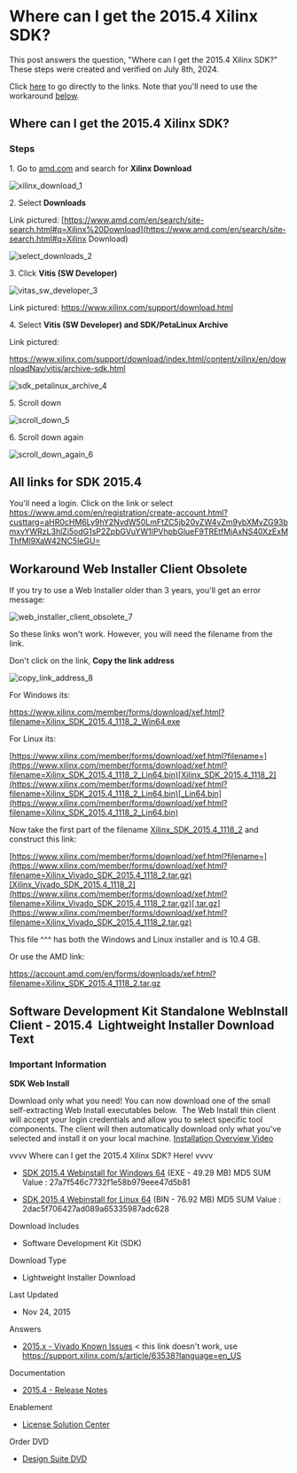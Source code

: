 # Where can I get the 2015.4 Xilinx SDK?

This post answers the question, "Where can I get the 2015.4 Xilinx SDK?" These steps were created and verified on July 8th, 2024.

Click [<u><span>here</span></u>](https://www.centennialsoftwaresolutions.com/post/where-can-i-get-the-20154-xilinx-sdk#viewer-eompv909) to go directly to the links. Note that you'll need to use the workaround [<u><span>below</span></u>](https://www.centennialsoftwaresolutions.com/post/where-can-i-get-the-20154-xilinx-sdk#viewer-fz0sd160602).

## Where can I get the 2015.4 Xilinx SDK?

### Steps

1\. Go to [<u><span>amd.com</span></u>](http://amd.com/) and search for **Xilinx Download**

![xilinx_download_1](xilinx_download_1.jpg)

2\. Select **Downloads**

Link pictured: [https://www.amd.com/en/search/site-search.html#q=Xilinx%20Download](https://www.amd.com/en/search/site-search.html#q=Xilinx Download)

![select_downloads_2](select_downloads_2.png)

3\. Click **Vitis (SW Developer)**

![vitas_sw_developer_3](vitas_sw_developer_3.jpg)

Link pictured: https://www.xilinx.com/support/download.html

4\. Select **Vitis (SW Developer) and SDK/PetaLinux Archive**

Link pictured:

https://www.xilinx.com/support/download/index.html/content/xilinx/en/downloadNav/vitis/archive-sdk.html

![sdk_petalinux_archive_4](sdk_petalinux_archive_4.jpg)

5\. Scroll down

![scroll_down_5](scroll_down_5.jpg)

6\. Scroll down again

![scroll_down_again_6](scroll_down_again_6.png)

## All links for SDK 2015.4

You'll need a login. Click on the link or select https://www.amd.com/en/registration/create-account.html?custtarg=aHR0cHM6Ly9hY2NvdW50LmFtZC5jb20vZW4vZm9ybXMvZG93bmxvYWRzL3hlZi5odG1sP2ZpbGVuYW1lPVhpbGlueF9TREtfMjAxNS40XzExMThfMl9XaW42NC5leGU=

## Workaround **Web Installer Client Obsolete**

If you try to use a Web Installer older than 3 years, you'll get an error message:

![web_installer_client_obsolete_7](web_installer_client_obsolete_7.jpg)

So these links won't work. However, you will need the filename from the link.

Don't click on the link, **Copy the link address**

![copy_link_address_8](copy_link_address_8.png)

For Windows its:

https://www.xilinx.com/member/forms/download/xef.html?filename=Xilinx_SDK_2015.4_1118_2_Win64.exe

For Linux its:

[https://www.xilinx.com/member/forms/download/xef.html?filename=](https://www.xilinx.com/member/forms/download/xef.html?filename=Xilinx_SDK_2015.4_1118_2_Lin64.bin)[Xilinx_SDK_2015.4_1118_2](https://www.xilinx.com/member/forms/download/xef.html?filename=Xilinx_SDK_2015.4_1118_2_Lin64.bin)[_Lin64.bin](https://www.xilinx.com/member/forms/download/xef.html?filename=Xilinx_SDK_2015.4_1118_2_Lin64.bin)

Now take the first part of the filename [Xilinx_SDK_2015.4_1118_2](https://www.xilinx.com/member/forms/download/xef.html?filename=Xilinx_SDK_2015.4_1118_2_Lin64.bin) and construct this link:

[https://www.xilinx.com/member/forms/download/xef.html?filename=](https://www.xilinx.com/member/forms/download/xef.html?filename=Xilinx_Vivado_SDK_2015.4_1118_2.tar.gz)[Xilinx_Vivado_SDK_2015.4_1118_2](https://www.xilinx.com/member/forms/download/xef.html?filename=Xilinx_Vivado_SDK_2015.4_1118_2.tar.gz)[.tar.gz](https://www.xilinx.com/member/forms/download/xef.html?filename=Xilinx_Vivado_SDK_2015.4_1118_2.tar.gz)

This file ^^^ has both the Windows and Linux installer and is 10.4 GB.

Or use the AMD link:

https://account.amd.com/en/forms/downloads/xef.html?filename=Xilinx_SDK_2015.4_1118_2.tar.gz

## Software Development Kit Standalone WebInstall Client - 2015.4  Lightweight Installer Download Text

### Important Information

**SDK Web Install**

Download only what you need! You can now download one of the small self-extracting Web Install executables below.  The Web Install thin client will accept your login credentials and allow you to select specific tool components. The client will then automatically download only what you’ve selected and install it on your local machine. [Installation Overview Video](https://www.xilinx.com/video/hardware/vivado-design-suite-installation-overview.html)

vvvv Where can I get the 2015.4 Xilinx SDK? Here! vvvv

-   [SDK 2015.4 Webinstall for Windows 64](https://www.xilinx.com/member/forms/download/xef.html?filename=Xilinx_SDK_2015.4_1118_2_Win64.exe) (EXE - 49.29 MB) MD5 SUM Value : 27a7f546c7732f1e58b979eee47d5b81
    
-   [SDK 2015.4 Webinstall for Linux 64](https://www.xilinx.com/member/forms/download/xef.html?filename=Xilinx_SDK_2015.4_1118_2_Lin64.bin) (BIN - 76.92 MB) MD5 SUM Value : 2dac5f706427ad089a65335987adc628
    

Download Includes

-   Software Development Kit (SDK)
    

Download Type

-   Lightweight Installer Download
    

Last Updated

-   Nov 24, 2015
    

Answers

-   [2015.x - Vivado Known Issues](https://www.xilinx.com/support/answers/63/6353/63538.html) < this link doesn't work, use [<u><span>https://support.xilinx.com/s/article/63538?language=en_US</span></u>](https://support.xilinx.com/s/article/63538?language=en_US)
    

Documentation

-   [2015.4 - Release Notes](https://www.xilinx.com/content/dam/xilinx/support/documents/sw_manuals/xilinx2015_4/ug973-vivado-release-notes-install-license.pdf)
    

Enablement

-   [License Solution Center](https://www.xilinx.com/support/licensing_solution_center.html)
    

Order DVD

-   [Design Suite DVD](https://www.xilinx.com/support/answers/37/3789/37891.html)